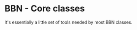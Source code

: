 BBN - Core classes
==================

It's essentially a little set of tools needed by most BBN classes.
